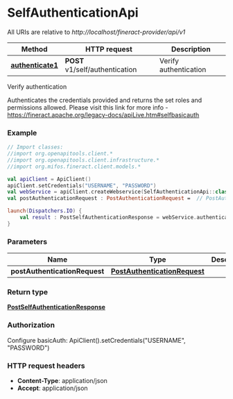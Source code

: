 # SelfAuthenticationApi

All URIs are relative to *http://localhost/fineract-provider/api/v1*

| Method | HTTP request | Description |
| ------------- | ------------- | ------------- |
| [**authenticate1**](SelfAuthenticationApi.md#authenticate1) | **POST** v1/self/authentication | Verify authentication |



Verify authentication

Authenticates the credentials provided and returns the set roles and permissions allowed.  Please visit this link for more info - https://fineract.apache.org/legacy-docs/apiLive.htm#selfbasicauth

### Example
```kotlin
// Import classes:
//import org.openapitools.client.*
//import org.openapitools.client.infrastructure.*
//import org.mifos.fineract.client.models.*

val apiClient = ApiClient()
apiClient.setCredentials("USERNAME", "PASSWORD")
val webService = apiClient.createWebservice(SelfAuthenticationApi::class.java)
val postAuthenticationRequest : PostAuthenticationRequest =  // PostAuthenticationRequest | 

launch(Dispatchers.IO) {
    val result : PostSelfAuthenticationResponse = webService.authenticate1(postAuthenticationRequest)
}
```

### Parameters
| Name | Type | Description  | Notes |
| ------------- | ------------- | ------------- | ------------- |
| **postAuthenticationRequest** | [**PostAuthenticationRequest**](PostAuthenticationRequest.md)|  | |

### Return type

[**PostSelfAuthenticationResponse**](PostSelfAuthenticationResponse.md)

### Authorization


Configure basicAuth:
    ApiClient().setCredentials("USERNAME", "PASSWORD")

### HTTP request headers

 - **Content-Type**: application/json
 - **Accept**: application/json


